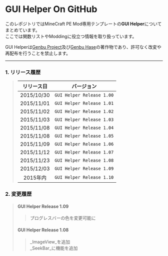 # GUI Helper On GitHub
このレポジトリではMineCraft PE Mod専用テンプレートの**GUI Helper**についてまとめています。
<br>
ここでは関数リストやModdingに役立つ情報を取り扱っています。

GUI Helperは[Genbu Project](https://github.com/GenbuProject)及び[Genbu Hase](https://github.com/GenbuHase/)の著作物であり、許可なく改変や再配布を行うことを禁止します。
****************************************************************************************************
### 1. リリース履歴
> |リリース日|バージョン|
> |:--------:|:----------:|
> |2015/10/30|`GUI Helper Release 1.00`|
> |2015/11/01|`GUI Helper Release 1.01`|
> |2015/11/02|`GUI Helper Release 1.02`|
> |2015/11/03|`GUI Helper Release 1.03`|
> |2015/11/08|`GUI Helper Release 1.04`|
> |2015/11/08|`GUI Helper Release 1.05`|
> |2015/11/09|`GUI Helper Release 1.06`|
> |2015/11/12|`GUI Helper Release 1.07`|
> |2015/11/23|`GUI Helper Release 1.08`|
> |2015/12/03|`GUI Helper Release 1.09`|
> |2015年内|`GUI Helper Release 1.10`|

### 2. 変更履歴
> #### GUI Helper Release 1.09
>> プログレスバーの色を変更可能に
>
> #### GUI Helper Release 1.08
>> _ImageView_を追加
>> <br>
>> _SeekBar_に機能を追加
